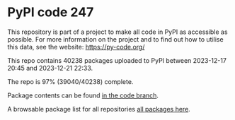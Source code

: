 # PyPI code 247

This repository is part of a project to make all code in PyPI as accessible as possible. For more information 
on the project and to find out how to utilise this data, see the website: https://py-code.org/

This repo contains 40238 packages uploaded to PyPI between 
2023-12-17 20:45 and 2023-12-21 22:33.

The repo is 97% (39040/40238) complete.

Package contents can be found [in the code branch](https://github.com/pypi-data/pypi-mirror-247/tree/code/packages).

A browsable package list for all repositories [all packages here](https://py-code.org/repositories/pypi-mirror-247).


